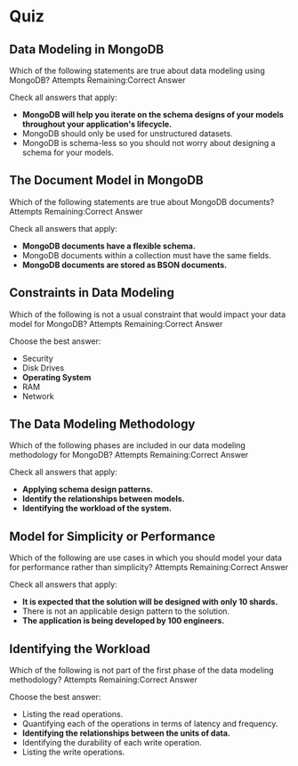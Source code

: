 # Quiz

## Data Modeling in MongoDB

Which of the following statements are true about data modeling using MongoDB?
Attempts Remaining:Correct Answer

Check all answers that apply:

- **MongoDB will help you iterate on the schema designs of your models throughout your application's lifecycle.**
- MongoDB should only be used for unstructured datasets.
- MongoDB is schema-less so you should not worry about designing a schema for your models.

## The Document Model in MongoDB

Which of the following statements are true about MongoDB documents?
Attempts Remaining:Correct Answer

Check all answers that apply:

- **MongoDB documents have a flexible schema.**
- MongoDB documents within a collection must have the same fields.
- **MongoDB documents are stored as BSON documents.**

## Constraints in Data Modeling

Which of the following is not a usual constraint that would impact your data model for MongoDB?
Attempts Remaining:Correct Answer

Choose the best answer:

- Security
- Disk Drives
- **Operating System**
- RAM
- Network

## The Data Modeling Methodology

Which of the following phases are included in our data modeling methodology for MongoDB?
Attempts Remaining:Correct Answer

Check all answers that apply:

- **Applying schema design patterns.**
- **Identify the relationships between models.**
- **Identifying the workload of the system.**

## Model for Simplicity or Performance

Which of the following are use cases in which you should model your data for performance rather than simplicity?
Attempts Remaining:Correct Answer

Check all answers that apply:

- **It is expected that the solution will be designed with only 10 shards.**
- There is not an applicable design pattern to the solution.
- **The application is being developed by 100 engineers.**

## Identifying the Workload

Which of the following is not part of the first phase of the data modeling methodology?
Attempts Remaining:Correct Answer

Choose the best answer:

- Listing the read operations.
- Quantifying each of the operations in terms of latency and frequency.
- **Identifying the relationships between the units of data.**
- Identifying the durability of each write operation.
- Listing the write operations.
